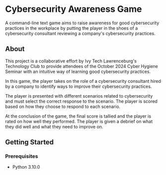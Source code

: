 # Cybersecurity Awareness Game
A command-line text game aims to raise awareness for good cybersecurity practices in the workplace by putting the player in the shoes of a cybersecurity consultant reviewing a company's cybersecurity practices.
## About
This project is a collaborative effort by Ivy Tech Lawrenceburg's Technology Club to provide attendees of the October 2024 Cyber Hygiene Seminar with an intuitive way of learning good cybersecurity practices.

In this game, the player takes on the role of a cybersecurity consultant hired by a company to identify ways to improve their cybersecurity practices.

The player is presented with different scenarios related to cybersecurity and must select the correct response to the scenario. The player is scored based on how they choose to respond to each scenario.

At the conclusion of the game, the final score is tallied and the player is rated on how well they performed. The player is given a debrief on what they did well and what they need to improve on.

## Getting Started
### Prerequisites
- Python 3.10.0